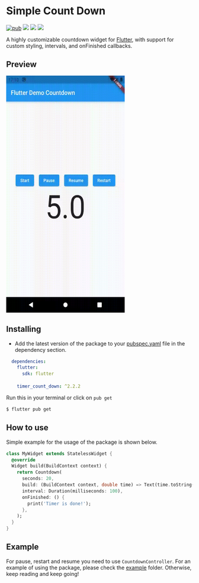 # Simple Count Down

[![pub](https://img.shields.io/pub/v/timer_count_down?logo=dart)](https://pub.dev/packages/timer_count_down)
![](https://badges.fyi/github/latest-tag/DizoftTeam/simple_count_down)
![](https://badges.fyi/github/stars/DizoftTeam/simple_count_down)
![](https://badges.fyi/github/license/DizoftTeam/simple_count_down)

A highly customizable countdown widget for [Flutter](https://flutter.dev/), with support for custom styling, intervals, and onFinished callbacks.

## Preview

<img src="https://raw.githubusercontent.com/DizoftTeam/simple_count_down/master/assets/preview.gif" width="320" height="640" />

## Installing

* Add the latest version of the package to your [pubspec.yaml](https://github.com/DizoftTeam/simple_count_down/blob/master/example/pubspec.yaml) file in the dependency section.

```yaml
  dependencies:
    flutter:
      sdk: flutter

    timer_count_down: ^2.2.2
```
Run this in your terminal or click on `pub get`

```sh
$ flutter pub get
```

## How to use

Simple example for the usage of the package is shown below.

```dart
class MyWidget extends StatelessWidget {
  @override
  Widget build(BuildContext context) {
    return Countdown(
      seconds: 20,
      build: (BuildContext context, double time) => Text(time.toString()),
      interval: Duration(milliseconds: 100),
      onFinished: () {
        print('Timer is done!');
      },
    );
  }
}
```
## Example

For pause, restart and resume you need to use `CountdownController`.
For an example of using the package, please check the [example](./example) folder. Otherwise, keep reading and keep going!
